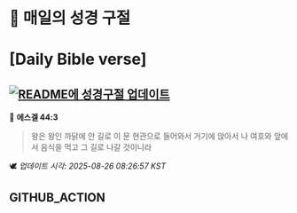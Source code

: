 # 🙏 매일의 성경 구절
# [Daily Bible verse]
## [![README에 성경구절 업데이트](https://github.com/DONGSUKA/first_test/actions/workflows/update-readme-bible.yml/badge.svg)](https://github.com/DONGSUKA/first_test/actions/workflows/update-readme-bible.yml)
<!-- START_BIBLE_VERSE -->
📖 **에스겔 44:3**
> 왕은 왕인 까닭에 안 길로 이 문 현관으로 들어와서 거기에 앉아서 나 여호와 앞에서 음식을 먹고 그 길로 나갈 것이니라

🕊️ _업데이트 시각: 2025-08-26 08:26:57 KST_
  <!-- END_BIBLE_VERSE -->
## GITHUB_ACTION
